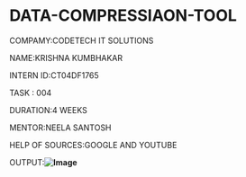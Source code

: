 # DATA-COMPRESSIAON-TOOL

COMPAMY:CODETECH IT SOLUTIONS

NAME:KRISHNA KUMBHAKAR

INTERN ID:CT04DF1765

TASK : 004

DURATION:4 WEEKS

MENTOR:NEELA SANTOSH

HELP OF SOURCES:GOOGLE AND YOUTUBE

OUTPUT:**![Image](https://github.com/user-attachments/assets/23a73ae5-6207-42b5-8e5b-9b3759fa5ddc)**
